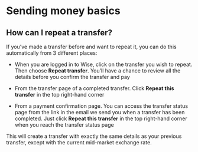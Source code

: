 # Sending money basics  
## How can I repeat a transfer?  
If you’ve made a transfer before and want to repeat it, you can do this automatically from 3 different places:

  * When you are logged in to Wise, click on the transfer you wish to repeat. Then choose **Repeat transfer**. You’ll have a chance to review all the details before you confirm the transfer and pay

  * From the transfer page of a completed transfer. Click **Repeat this transfer** in the top right-hand corner

  * From a payment confirmation page. You can access the transfer status page from the link in the email we send you when a transfer has been completed. Just click **Repeat this transfer** in the top right-hand corner when you reach the transfer status page




This will create a transfer with exactly the same details as your previous transfer, except with the current mid-market exchange rate.
